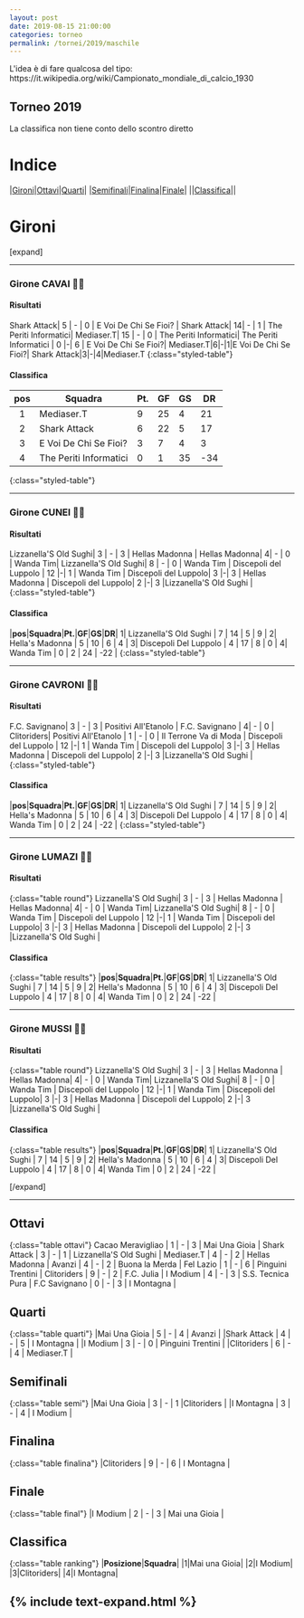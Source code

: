 ```yaml
---
layout: post
date: 2019-08-15 21:00:00
categories: torneo
permalink: /tornei/2019/maschile
---
```

<link rel="stylesheet" href="../../assets/style.css">
L'idea è di fare qualcosa del tipo: https://it.wikipedia.org/wiki/Campionato_mondiale_di_calcio_1930

## Torneo 2019 ##
La classifica non tiene conto dello scontro diretto

# Indice #

|<a href="#gironi">Gironi</a>|<a href="#ottavi">Ottavi</a>|<a href="#quarti">Quarti</a>|
|<a href="#semifinali">Semifinali</a>|<a href="#finalina">Finalina</a>|<a href="#finale">Finale</a>|
||<a href="#classifica">Classifica</a>||


# Gironi #

[expand]

----
<h3>Girone CAVAI 🐴🐴</h3>

<h4>Risultati</h4>

Shark Attack| 5 | - | 0 | E Voi De Chi Se Fioi? |
Shark Attack| 14| - | 1 | The Periti Informatici|
Mediaser.T| 15 | - | 0 | The Periti Informatici|
The Periti Informatici | 0 |-| 6 | E Voi De Chi Se Fioi?|
Mediaser.T|6|-|1|E Voi De Chi Se Fioi?|
Shark Attack|3|-|4|Mediaser.T
{:class="styled-table"}

<h4>Classifica</h4>

|**pos**|**Squadra**|**Pt.**|**GF**|**GS**|**DR**| 
|:-----:|-----------|-------|------|------|------|
1|  Mediaser.T |   9 |  25 | 4 | 21 |
2|  Shark Attack |   6 |  22 | 5 | 17 |
3|  E Voi De Chi Se Fioi? |   3 |  7 | 4 | 3 |
4|  The Periti Informatici |   0 |  1 | 35 | -34 |
{:class="styled-table"}

----

<h3>Girone CUNEI 🐇🐇</h3>

<h4>Risultati</h4>

Lizzanella'S Old Sughi| 3 | - | 3 | Hellas Madonna |
Hellas Madonna| 4| - | 0 | Wanda Tim|
Lizzanella'S Old Sughi| 8 | - | 0 | Wanda Tim |
Discepoli del Luppolo | 12 |-| 1 | Wanda Tim |
Discepoli del Luppolo| 3 |-| 3 | Hellas Madonna |
Discepoli del Luppolo| 2 |-| 3 |Lizzanella'S Old Sughi |
{:class="styled-table"}

<h4>Classifica</h4>

|**pos**|**Squadra**|**Pt.**|**GF**|**GS**|**DR**| 
1|  Lizzanella'S Old Sughi |   7 |  14 | 5 | 9 |
2|  Hella's Madonna |   5 |  10 | 6 | 4 |
3|  Discepoli Del Luppolo |   4 |  17 | 8 | 0 |
4|  Wanda Tim |   0 |  2 | 24 | -22 |
{:class="styled-table"}

----

<h3>Girone CAVRONI 🐐🐐</h3>
<h4>Risultati</h4>

F.C. Savignano| 3 | - | 3 | Positivi All'Etanolo |
F.C. Savignano | 4| - | 0 | Clitoriders|
Positivi All'Etanolo | 1 | - | 0 | Il Terrone Va di Moda |
Discepoli del Luppolo | 12 |-| 1 | Wanda Tim |
Discepoli del Luppolo| 3 |-| 3 | Hellas Madonna |
Discepoli del Luppolo| 2 |-| 3 |Lizzanella'S Old Sughi |
{:class="styled-table"}

<h4>Classifica</h4>

|**pos**|**Squadra**|**Pt.**|**GF**|**GS**|**DR**| 
1|  Lizzanella'S Old Sughi |   7 |  14 | 5 | 9 |
2|  Hella's Madonna |   5 |  10 | 6 | 4 |
3|  Discepoli Del Luppolo |   4 |  17 | 8 | 0 |
4|  Wanda Tim |   0 |  2 | 24 | -22 |
{:class="styled-table"}

----

<h3>Girone LUMAZI 🐌🐌</h3>
<h4>Risultati</h4>

{:class="table round"}
Lizzanella'S Old Sughi| 3 | - | 3 | Hellas Madonna |
Hellas Madonna| 4| - | 0 | Wanda Tim|
Lizzanella'S Old Sughi| 8 | - | 0 | Wanda Tim |
Discepoli del Luppolo | 12 |-| 1 | Wanda Tim |
Discepoli del Luppolo| 3 |-| 3 | Hellas Madonna |
Discepoli del Luppolo| 2 |-| 3 |Lizzanella'S Old Sughi |

<h4>Classifica</h4>

{:class="table results"}
|**pos**|**Squadra**|**Pt.**|**GF**|**GS**|**DR**| 
1|  Lizzanella'S Old Sughi |   7 |  14 | 5 | 9 |
2|  Hella's Madonna |   5 |  10 | 6 | 4 |
3|  Discepoli Del Luppolo |   4 |  17 | 8 | 0 |
4|  Wanda Tim |   0 |  2 | 24 | -22 |

----

<h3>Girone MUSSI 🦕🦕</h3>
<h4>Risultati</h4>

{:class="table round"}
Lizzanella'S Old Sughi| 3 | - | 3 | Hellas Madonna |
Hellas Madonna| 4| - | 0 | Wanda Tim|
Lizzanella'S Old Sughi| 8 | - | 0 | Wanda Tim |
Discepoli del Luppolo | 12 |-| 1 | Wanda Tim |
Discepoli del Luppolo| 3 |-| 3 | Hellas Madonna |
Discepoli del Luppolo| 2 |-| 3 |Lizzanella'S Old Sughi |

<h4>Classifica</h4>

{:class="table results"}
|**pos**|**Squadra**|**Pt.**|**GF**|**GS**|**DR**| 
1|  Lizzanella'S Old Sughi |   7 |  14 | 5 | 9 |
2|  Hella's Madonna |   5 |  10 | 6 | 4 |
3|  Discepoli Del Luppolo |   4 |  17 | 8 | 0 |
4|  Wanda Tim |   0 |  2 | 24 | -22 |

[/expand]

----
## Ottavi ##

{:class="table ottavi"}
Cacao Meravigliao | 1 | - | 3 | Mai Una Gioia |
Shark Attack | 3 | - | 1 | Lizzanella'S Old Sughi |
Mediaser.T | 4 | - | 2 | Hellas Madonna |
Avanzi | 4 | - | 2 | Buona la Merda |
Fel Lazio | 1 | - | 6 | Pinguini Trentini |
Clitoriders | 9 | - | 2 | F.C. Julia |
I Modium | 4 | - | 3 | S.S. Tecnica Pura |
F.C Savignano  | 0 | - | 3 | I Montagna |

## Quarti ##

{:class="table quarti"}
|Mai Una Gioia | 5 | - | 4 | Avanzi |
|Shark Attack | 4 | - | 5 | I Montagna |
|I Modium | 3 | - | 0 | Pinguini Trentini |
|Clitoriders | 6 | - | 4 | Mediaser.T |

## Semifinali ##

{:class="table semi"}
|Mai Una Gioia | 3 | - | 1 |Clitoriders |
|I Montagna | 3 | - | 4 | I Modium |

## Finalina ##

{:class="table finalina"}
|Clitoriders | 9 | - | 6 | I Montagna |

## Finale ##

{:class="table final"}
|I Modium | 2 | - | 3 | Mai una Gioia |

## Classifica ##

{:class="table ranking"}
|**Posizione**|**Squadra**|
|1|Mai una Gioia|
|2|I Modium|
|3|Clitoriders|
|4|I Montagna|

{% include text-expand.html %}
---